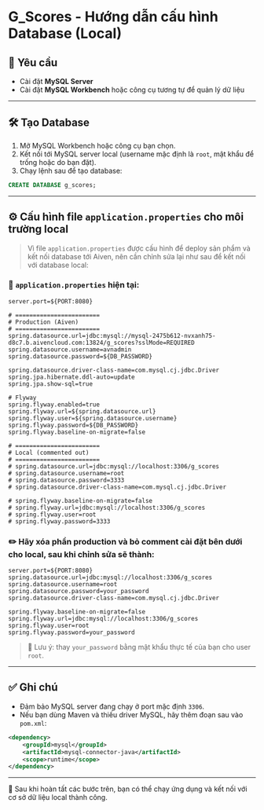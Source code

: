 # G_Scores - Hướng dẫn cấu hình Database (Local)

## 🧰 Yêu cầu

- Cài đặt **MySQL Server**
- Cài đặt **MySQL Workbench** hoặc công cụ tương tự để quản lý dữ liệu

---

## 🛠️ Tạo Database

1. Mở MySQL Workbench hoặc công cụ bạn chọn.
2. Kết nối tới MySQL server local (username mặc định là `root`, mật khẩu để trống hoặc do bạn đặt).
3. Chạy lệnh sau để tạo database:

```sql
CREATE DATABASE g_scores;
```

---

## ⚙️ Cấu hình file `application.properties` cho môi trường local

> Vì file `application.properties` được cấu hình để deploy sản phẩm và kết nối database tới Aiven, nên cần chỉnh sửa lại như sau để kết nối với database local:

### 🔧 `application.properties` hiện tại:

```properties
server.port=${PORT:8080}

# ========================
# Production (Aiven)
# ========================
spring.datasource.url=jdbc:mysql://mysql-2475b612-nvxanh75-d8c7.b.aivencloud.com:13824/g_scores?sslMode=REQUIRED
spring.datasource.username=avnadmin
spring.datasource.password=${DB_PASSWORD}

spring.datasource.driver-class-name=com.mysql.cj.jdbc.Driver
spring.jpa.hibernate.ddl-auto=update
spring.jpa.show-sql=true

# Flyway
spring.flyway.enabled=true
spring.flyway.url=${spring.datasource.url}
spring.flyway.user=${spring.datasource.username}
spring.flyway.password=${DB_PASSWORD}
spring.flyway.baseline-on-migrate=false

# ========================
# Local (commented out)
# ========================
# spring.datasource.url=jdbc:mysql://localhost:3306/g_scores
# spring.datasource.username=root
# spring.datasource.password=3333
# spring.datasource.driver-class-name=com.mysql.cj.jdbc.Driver

# spring.flyway.baseline-on-migrate=false
# spring.flyway.url=jdbc:mysql://localhost:3306/g_scores
# spring.flyway.user=root
# spring.flyway.password=3333
```

### ✏️ Hãy xóa phần production và bỏ comment cài đặt bên dưới cho local, sau khi chỉnh sửa sẽ thành:

```properties
server.port=${PORT:8080}
spring.datasource.url=jdbc:mysql://localhost:3306/g_scores 
spring.datasource.username=root 
spring.datasource.password=your_password 
spring.datasource.driver-class-name=com.mysql.cj.jdbc.Driver 

spring.flyway.baseline-on-migrate=false 
spring.flyway.url=jdbc:mysql://localhost:3306/g_scores 
spring.flyway.user=root 
spring.flyway.password=your_password
```

> 🔐 Lưu ý: thay `your_password` bằng mật khẩu thực tế của bạn cho user `root`.

---

## ✅ Ghi chú

- Đảm bảo MySQL server đang chạy ở port mặc định `3306`.
- Nếu bạn dùng Maven và thiếu driver MySQL, hãy thêm đoạn sau vào `pom.xml`:

```xml
<dependency>
    <groupId>mysql</groupId>
    <artifactId>mysql-connector-java</artifactId>
    <scope>runtime</scope>
</dependency>
```

---

🎉 Sau khi hoàn tất các bước trên, bạn có thể chạy ứng dụng và kết nối với cơ sở dữ liệu local thành công.
